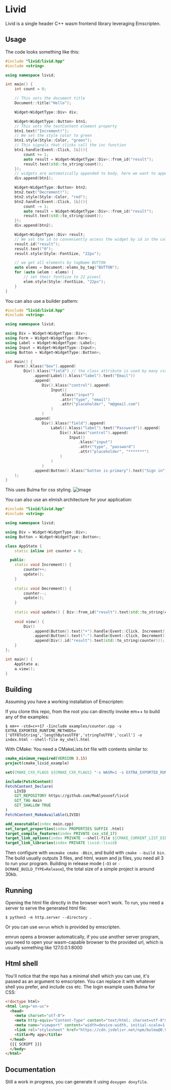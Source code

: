 # Livid

Livid is a single header C++ wasm frontend library leveraging Emscripten.

## Usage

The code looks something like this:
```cpp
#include "livid/livid.hpp"
#include <string>

using namespace livid;

int main() {
    int count = 0;

    // This sets the document title
    Document::title("Hello");

    Widget<WidgetType::Div> div;

    Widget<WidgetType::Button> btn1;
    // This sets the textContent element property
    btn1.text("Increment!");
    // We set the style color to green
    btn1.style(Style::Color, "green");
    // This signals that clicks call the inc function
    btn1.handle(Event::Click, [&](){
        count += 1;
        auto result = Widget<WidgetType::Div>::from_id("result");
        result.text(std::to_string(count));
    });
    // widgets are automatically appended to body, here we want to append to the div
    div.append(btn1);

    Widget<WidgetType::Button> btn2;
    btn2.text("Decrement!");
    btn2.style(Style::Color, "red");
    btn2.handle(Event::Click, [&](){
        count -= 1;
        auto result = Widget<WidgetType::Div>::from_id("result");
        result.text(std::to_string(count));
    });
    div.append(btn2);

    Widget<WidgetType::Div> result;
    // We set the id to conveniently access the widget by id in the callback
    result.id("result");
    result.text("0");
    result.style(Style::FontSize, "22px");

    // we get all elements by tagName BUTTON
    auto elems = Document::elems_by_tag("BUTTON");
    for (auto &elem : elems) {
        // set their fontSize to 22 pixesl
        elem.style(Style::FontSize, "22px");
    }
}
```
You can also use a builder pattern:
```cpp
#include "livid/livid.hpp"
#include <string>

using namespace livid;

using Div = Widget<WidgetType::Div>;
using Form = Widget<WidgetType::Form>;
using Label = Widget<WidgetType::Label>;
using Input = Widget<WidgetType::Input>;
using Button = Widget<WidgetType::Button>;

int main() {
    Form().klass("box").append(
        Div().klass("field") // the class attribute is used by many css libs for styling elements of the same class
            .append(Label().klass("label").text("Email"))
            .append(
                Div().klass("control").append(
                    Input()
                        .klass("input")
                        .attr("type", "email")
                        .attr("placeholder", "m@gmail.com")
                    )
                )
            .append(
                Div().klass("field").append(
                    Label().klass("label").text("Password")).append(
                        Div().klass("control").append(
                            Input()
                                .klass("input")
                                .attr("type", "password")
                                .attr("placeholder", "*******")
                        )
                    )
                )
            .append(Button().klass("button is-primary").text("Sign in"))
    );
}
```
This uses Bulma for css styling.
![image](https://user-images.githubusercontent.com/37966791/147970535-12542b64-94e2-4660-86d1-43846d9ce92f.png)

You can also use an elmish architecture for your application:
```cpp
#include "livid/livid.hpp"
#include <string>

using namespace livid;

using Div = Widget<WidgetType::Div>;
using Button = Widget<WidgetType::Button>;

class AppState {
    static inline int counter = 0;

  public:
    static void Increment() {
        counter++;
        update();
    }
    
    static void Decrement() {
        counter--;
        update();
    }
    
    static void update() { Div::from_id("result").text(std::to_string(counter)); }
    
    void view() {
        Div()
            .append(Button().text("+").handle(Event::Click, Increment))
            .append(Button().text("-").handle(Event::Click, Decrement))
            .append(Div().id("result").text(std::to_string(counter)));
    }
};

int main() {
    AppState a;
    a.view();
}
```
## Building

Assuming you have a working installation of Emscripten:

If you clone this repo, from the root you can directly invoke em++ to build any of the examples:
```
$ em++ -std=c++17 -Iinclude examples/counter.cpp -s EXTRA_EXPORTED_RUNTIME_METHODS=['UTF8ToString','lengthBytesUTF8','stringToUTF8','ccall'] -o index.html --shell-file my_shell.html
```

With CMake:
You need a CMakeLists.txt file with contents similar to:
```cmake
cmake_minimum_required(VERSION 3.15)
project(cmake_livid_example)

set(CMAKE_CXX_FLAGS ${CMAKE_CXX_FLAGS} "-s WASM=1 -s EXTRA_EXPORTED_RUNTIME_METHODS=['UTF8ToString','lengthBytesUTF8','stringToUTF8','ccall']")

include(FetchContent)
FetchContent_Declare(
    LIVID
    GIT_REPOSITORY https://github.com/MoAlyousef/livid
    GIT_TAG main
    GIT_SHALLOW TRUE
)
FetchContent_MakeAvailable(LIVID)

add_executable(index main.cpp)
set_target_properties(index PROPERTIES SUFFIX .html)
target_compile_features(index PRIVATE cxx_std_17)
target_link_options(index PRIVATE --shell-file ${CMAKE_CURRENT_LIST_DIR}/my_shell.html)
target_link_libraries(index PRIVATE livid::livid)
```
Then configure with `emcmake cmake -Bbin`, and build with `cmake --build bin`.
The build usually outputs 3 files, and html, wasm and js files, you need all 3 to run your program.
Building in release mode (`-O3` or `-DCMAKE_BUILD_TYPE=Release`), the total size of a simple project is around 30kb.

## Running

Opening the html file directly in the browser won't work.
To run, you need a server to serve the generated html file:
```
$ python3 -m http.server --directory .
```
Or you can use `emrun` which is provided by emscripten.

emrun opens a browser automatically, if you use another server program, you need to open your wasm-capable browser to the provided url, which is usually something like 127.0.0.1:8000

## Html shell

You'll notice that the repo has a minimal shell which you can use, it's passed as an argument to emscripten. You can replace it with whatever shell you prefer, and include css etc. The login example uses Bulma for CSS:
```html
<!doctype html>
<html lang="en-us">
  <head>
    <meta charset="utf-8">
    <meta http-equiv="Content-Type" content="text/html; charset=utf-8">
    <meta name="viewport" content="width=device-width, initial-scale=1.0">
    <link rel="stylesheet" href="https://cdn.jsdelivr.net/npm/bulma@0.9.3/css/bulma.min.css">
    <title>My app</title>
  </head>
  {{{ SCRIPT }}}
  </body>
</html>
```

## Documentation

Still a work in progress, you can generate it using `doxygen doxyfile`.